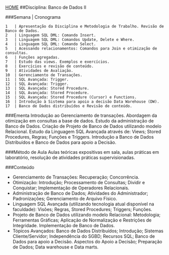 [HOME](https://github.com/Webschool-io/Ensino-Superior-de-Informatica-GRATUITO) 
##Disciplina: Banco de Dados II

###Semana | Cronograma
```
1	| Apresentação da Disciplina e Metodologia de Trabalho. Revisão de Banco de Dados.
2	| Linguagem SQL DML: Comando Insert.
3	| Linguagem SQL DML: Comandos Update, Delete e Where.
4	| Linguagem SQL DML: Comando Select.
5	| Acessando relacionamentos: Comandos para Join e otimização de consultas.
6	| Funções agregadas.
7	| Estudo das views. Exemplos e exercícios.
8	| Exercícios e revisão de conteúdo.
9	| Atividades de Avaliação.
10	| Gerenciamento de Transações.
11	| SQL Avançada: Trigger.
12	| SQL Avançada: Trigger.
13	| SQL Avançada: Stored Procedure.
14	| SQL Avançada: Stored Procedure.
15	| SQL Avançada: Stored Procedure (Cursor) e Functions.
16	| Introdução à Sistema para apoio a decisão Data Warehouse (DW).
17	| Banco de Dados distribuídos e Revisão de conteúdo.

```
###Ementa
Introdução ao Gerenciamento de transações. Abordagem da otimização em consultas a base de dados. Estudo da administração de Banco de Dados. Criação de Projeto de Banco de Dados utilizando modelo Relacional. Estudo da Linguagem SQL Avançada através de: Views; Stored Procedures, Regras; Funções e Triggers. Introdução a Banco de Dados Distribuídos e Banco de Dados para apoio a Decisão.

###Método de Aula
Aulas teóricas expositivas em sala, aulas práticas em laboratório, resolução de atividades práticas supervisionadas.

###Conteúdo
- Gerenciamento de Transações: Recuperação; Concorrência.
- Otimização: Introdução; Processamento de Consultas; Dividir e Conquistar; Implementação de Operadores Relacionais.
- Administração de Banco de Dados; Atividades do Administrador; Padronizações; Gerenciamento de Arquivo Físico.
- Linguagem SQL Avançada (utilizando tecnologia atual disponível na faculdade): Visões; Regras, Stored Procedures; Triggers; Funções.
- Projeto de Banco de Dados utilizando modelo Relacional: Metodologia; Ferramentas Gráficas; Aplicação de Normalização e Restrições de Integridade. Implementação de Banco de Dados.
- Tópicos Avançados: Banco de Dados Distribuídos; Introdução; Sistemas Cliente/Servidor; Independência do SGBD; Recursos SQL; Banco de Dados para apoio a Decisão. Aspectos do Apoio a Decisão; Preparação de Dados; Data warehouse e Data marts.
